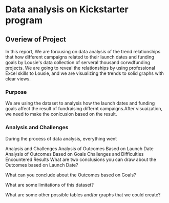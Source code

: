 # Data analysis on Kickstarter program
## Overiew of Project
In this report, We are forcusing on data analysis of the trend relationships that how different campaigns related to their launch dates and funding goals by Lousie's data collection of serveral thousand corwdfunding projects. We are going to reveal the relationships by using professional Excel skills to Lousie, and we are visualizing the trends to solid graphs with clear views.

### Purpose
We are using the dataset to analysis how the launch dates and funding goals affect the result of fundraising differnt campaigns.After visuaization, we need to make the conlcusion based on the result.

### Analysis and Challenges
During the process of data analysis, everything went 


Analysis and Challenges
Analysis of Outcomes Based on Launch Date
Analysis of Outcomes Based on Goals
Challenges and Difficulties Encountered
Results
What are two conclusions you can draw about the Outcomes based on Launch Date?

What can you conclude about the Outcomes based on Goals?

What are some limitations of this dataset?

What are some other possible tables and/or graphs that we could create?
